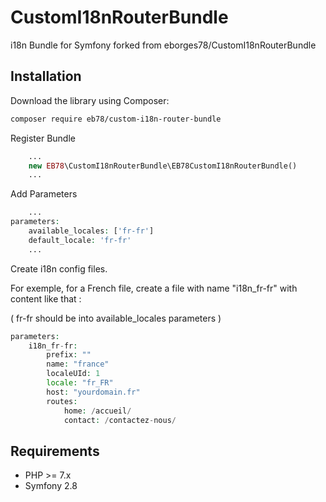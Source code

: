 # CustomI18nRouterBundle

i18n Bundle for Symfony forked from eborges78/CustomI18nRouterBundle

## Installation

Download the library using Composer:

```bash
composer require eb78/custom-i18n-router-bundle
```

Register Bundle

```php
    ...
    new EB78\CustomI18nRouterBundle\EB78CustomI18nRouterBundle()
    ...
```

Add Parameters

```php
    ...
parameters:
    available_locales: ['fr-fr']
    default_locale: 'fr-fr'
    ...
```

Create i18n config files.

For exemple, for a French file, create a file with name "i18n_fr-fr"
 with content like that :

( fr-fr should be into available_locales parameters )


```php
parameters:
    i18n_fr-fr:
        prefix: ""
        name: "france"
        localeUId: 1
        locale: "fr_FR"
        host: "yourdomain.fr"
        routes:
            home: /accueil/
            contact: /contactez-nous/
```



## Requirements

* PHP >= 7.x
* Symfony 2.8
